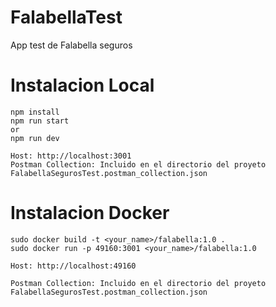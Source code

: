 # FalabellaTest
App test de Falabella seguros

# Instalacion Local

```
npm install
npm run start
or
npm run dev

Host: http://localhost:3001
Postman Collection: Incluido en el directorio del proyeto FalabellaSegurosTest.postman_collection.json
```

# Instalacion Docker

```
sudo docker build -t <your_name>/falabella:1.0 .
sudo docker run -p 49160:3001 <your_name>/falabella:1.0

Host: http://localhost:49160

Postman Collection: Incluido en el directorio del proyeto FalabellaSegurosTest.postman_collection.json

